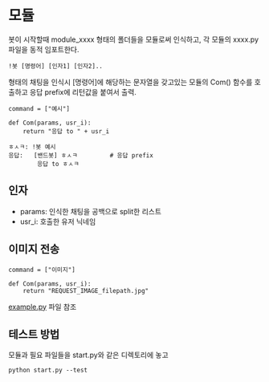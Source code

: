 # 모듈
봇이 시작할때 module_xxxx 형태의 폴더들을 모듈로써 인식하고, 각 모듈의 xxxx.py 파일을 동적 임포트한다.
```
!봇 [명령어] [인자1] [인자2]..
```
형태의 채팅을 인식시 [명령어]에 해당하는 문자열을 갖고있는 모듈의 Com() 함수를 호출하고 응답 prefix에 리턴값을 붙여서 출력.

```
command = ["예시"]

def Com(params, usr_i):
    return "응답 to " + usr_i
```

```
ㅎㅅㅋ: !봇 예시
응답:   [밴드봇] ㅎㅅㅋ         # 응답 prefix
        응답 to ㅎㅅㅋ
```

## 인자
* params: 인식한 채팅을 공백으로 split한 리스트
* usr_i: 호출한 유저 닉네임

## 이미지 전송
```
command = ["이미지"]

def Com(params, usr_i):
    return "REQUEST_IMAGE_filepath.jpg"
```
[example.py](example.py) 파일 참조

## 테스트 방법
모듈과 필요 파일들을 start.py와 같은 디렉토리에 놓고
```
python start.py --test
```